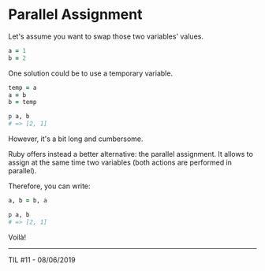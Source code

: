 # Parallel Assignment

Let's assume you want to swap those two variables' values.

```ruby
a = 1
b = 2
```

One solution could be to use a temporary variable.

```ruby
temp = a
a = b
b = temp

p a, b
# => [2, 1]
```

However, it's a bit long and cumbersome.

Ruby offers instead a better alternative: the parallel assignment.
It allows to assign at the same time two variables (both actions are performed
in parallel).

Therefore, you can write:

```ruby
a, b = b, a

p a, b
# => [2, 1]
```

Voilà!

----------
TIL #11 - 08/06/2019
